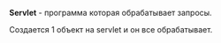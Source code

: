 **Servlet** - программа которая обрабатывает запросы.

Создается 1 объект на servlet и он все обрабатывает.